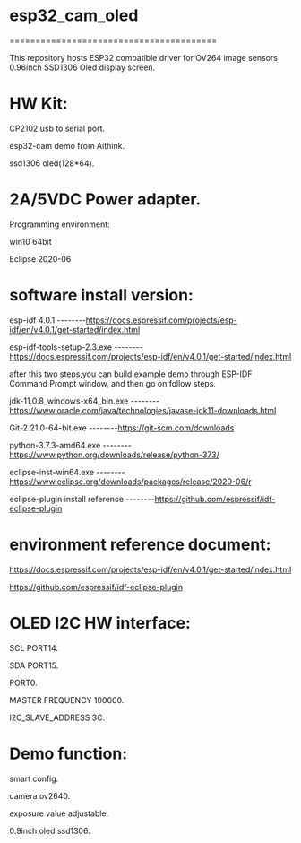 # esp32_cam_oled
========================================

This repository hosts ESP32 compatible driver for OV264 image sensors 0.96inch SSD1306 Oled display screen.


HW Kit:
========================================

CP2102 usb to serial port.

esp32-cam demo from Aithink.

ssd1306 oled(128*64).

2A/5VDC Power adapter.
========================================

Programming environment:

win10 64bit

Eclipse 2020-06


software install version:
========================================
esp-idf 4.0.1    --------https://docs.espressif.com/projects/esp-idf/en/v4.0.1/get-started/index.html

esp-idf-tools-setup-2.3.exe   --------https://docs.espressif.com/projects/esp-idf/en/v4.0.1/get-started/index.html

after this two steps,you can build example demo through ESP-IDF Command Prompt window, and then go on follow steps.

jdk-11.0.8_windows-x64_bin.exe   --------https://www.oracle.com/java/technologies/javase-jdk11-downloads.html

Git-2.21.0-64-bit.exe    --------https://git-scm.com/downloads

python-3.7.3-amd64.exe    --------https://www.python.org/downloads/release/python-373/

eclipse-inst-win64.exe    --------https://www.eclipse.org/downloads/packages/release/2020-06/r

eclipse-plugin install reference    --------https://github.com/espressif/idf-eclipse-plugin


environment reference document:
========================================
https://docs.espressif.com/projects/esp-idf/en/v4.0.1/get-started/index.html

https://github.com/espressif/idf-eclipse-plugin


OLED I2C HW interface:
========================================
SCL PORT14.

SDA PORT15.

PORT0.

MASTER FREQUENCY 100000.

I2C_SLAVE_ADDRESS 3C.


Demo function:
========================================
smart config.

camera ov2640.

exposure value adjustable.

0.9inch oled ssd1306.
